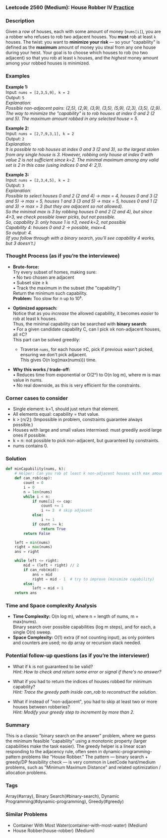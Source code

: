 ### Leetcode 2560 (Medium): House Robber IV [Practice](https://leetcode.com/problems/house-robber-iv)

### Description  
Given a row of houses, each with some amount of money (`nums[i]`), you are a robber who refuses to rob two adjacent houses. You **must** rob at least `k` houses. The twist: you want to **minimize your risk** — so your "capability" is defined as the **maximum** amount of money you steal from any one house during your heist. Your goal is to choose which houses to rob (no two adjacent) so that you rob at least `k` houses, and the *highest* money amount among your robbed houses is minimized.

### Examples  

**Example 1:**  
Input: `nums = [2,3,5,9], k = 2`  
Output: `5`  
*Explanation:  
Possible non-adjacent pairs: (2,5), (2,9), (3,9), (3,5), (5,9), (2,3), (3,5), (2,9).   
The way to minimize the "capability" is to rob houses at index 0 and 2 (2 and 5). The maximum amount robbed in any selected house = 5.*

**Example 2:**  
Input: `nums = [2,7,9,3,1], k = 2`  
Output: `2`  
*Explanation:  
It is possible to rob houses at index 0 and 3 (2 and 3), so the largest stolen from any single house is 3. However, robbing only house at index 0 with value 2 is not sufficient since k=2. The minimal maximum among any valid set is 2 in this case (using indices 0 and 4: 2,1).*

**Example 3:**  
Input: `nums = [2,3,4,5], k = 2`  
Output: `3`  
*Explanation:  
Possible to select houses 0 and 2 (2 and 4) → max = 4, houses 0 and 3 (2 and 5) → max = 5, houses 1 and 3 (3 and 5) → max = 5, houses 0 and 1 (2 and 3) → max = 3 (but they are adjacent so not allowed).   
So the minimal max is 3 by robbing houses 0 and 2 (2 and 4), but since 4>3, we check possible lower picks, but not possible.  
So, capability 3: only house 1 is ≤3, need k=2, not possible  
Capability 4: houses 0 and 2 → possible, max=4.  
So output: 4.  
(If you follow through with a binary search, you'll see capability 4 works, but 3 doesn't.)*

### Thought Process (as if you’re the interviewee)  

- **Brute-force:**  
  Try every subset of homes, making sure:  
  • No two chosen are adjacent  
  • Subset size ≥ k  
  • Track the maximum in the subset (the "capability")  
  Return the minimum such capability.  
  **Problem:** Too slow for n up to 10⁵.

- **Optimized approach:**  
  Notice that as you *increase* the allowed capability, it becomes *easier* to rob at least k houses.  
  Thus, the minimal capability can be searched with **binary search**:  
  • For a given candidate capability C, can I pick ≥k non-adjacent houses, all ≤C?  
  This part can be solved greedily:  
    - Traverse `nums`, for each house ≤C, pick if previous wasn't picked, ensuring we don't pick adjacent.  
  This gives O(n log(max(nums))) time.

- **Why this works / trade-off:**  
  • Reduces time from exponential or O(2ⁿ) to O(n log m), where m is max value in nums.  
  • No real downside, as this is very efficient for the constraints.

### Corner cases to consider  
- Single element: k=1, should just return that element.
- All elements equal: capability = that value.
- k > ⌊n/2⌋: (Impossible in problem, constraints guarantee always possible.)
- Houses with large and small values intermixed: must greedily avoid large ones if possible.
- k = n: not possible to pick non-adjacent, but guaranteed by constraints.
- nums contains 0.

### Solution

```python
def minCapability(nums, k):
    # Helper: Can you rob at least k non-adjacent houses with max amount ≤cap?
    def can_rob(cap):
        count = 0
        i = 0
        n = len(nums)
        while i < n:
            if nums[i] <= cap:
                count += 1
                i += 2  # skip adjacent
            else:
                i += 1
            if count >= k:
                return True
        return False

    left = min(nums)
    right = max(nums)
    ans = right

    while left <= right:
        mid = (left + right) // 2
        if can_rob(mid):
            ans = mid
            right = mid - 1  # try to improve (minimize capability)
        else:
            left = mid + 1
    return ans
```

### Time and Space complexity Analysis  

- **Time Complexity:** O(n log m), where n = length of nums, m = max(nums).  
  Binary search over possible capabilities (log m steps), and for each, a single O(n) sweep.
- **Space Complexity:** O(1) extra (if not counting input), as only pointers and counters are used; no dp array or recursion stack needed.

### Potential follow-up questions (as if you’re the interviewer)  

- What if k is not guaranteed to be valid?  
  *Hint: How to check and return some error or signal if there's no answer?*

- What if you had to return the indices of houses robbed for minimum capability?  
  *Hint: Trace the greedy path inside can_rob to reconstruct the solution.*

- What if instead of "non-adjacent", you had to skip at least two or more houses between robberies?  
  *Hint: Modify your greedy step to increment by more than 2.*

### Summary
This is a classic "binary search on the answer" problem, where we guess the minimum feasible "capability" using a monotonic property (larger capabilities make the task easier). The greedy helper is a linear scan responding to the adjacency rule, often seen in dynamic-programming-pattern problems like "House Robber." The pattern — binary search + greedy/DP feasibility check — is very common in LeetCode hard/medium problems, such as "Minimum Maximum Distance" and related optimization / allocation problems.

### Tags
Array(#array), Binary Search(#binary-search), Dynamic Programming(#dynamic-programming), Greedy(#greedy)

### Similar Problems
- Container With Most Water(container-with-most-water) (Medium)
- House Robber(house-robber) (Medium)